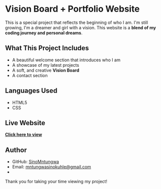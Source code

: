 # Vision Board + Portfolio Website
This is a special project that reflects the beginning of who I am. I'm still growing, I'm a dreamer and girl with a vision. This website is a **blend of my coding journey and personal dreams**.

## What This Project Includes
- A beautiful welcome section that introduces who I am
- A showcase of my latest projects
- A soft, and creative **Vision Board**
- A contact section

## Languages Used
- HTML5
- CSS

## Live Website
[**Click here to view**](https://sinomntungwa.github.io/Vision-Board-Portfolio/)

## Author
- GitHub: [SinoMntungwa](https://github.com/SinoMntungwa)
- Email: mntungwasinokuhle@gmail.com
- 
Thank you for taking your time viewing my project!
